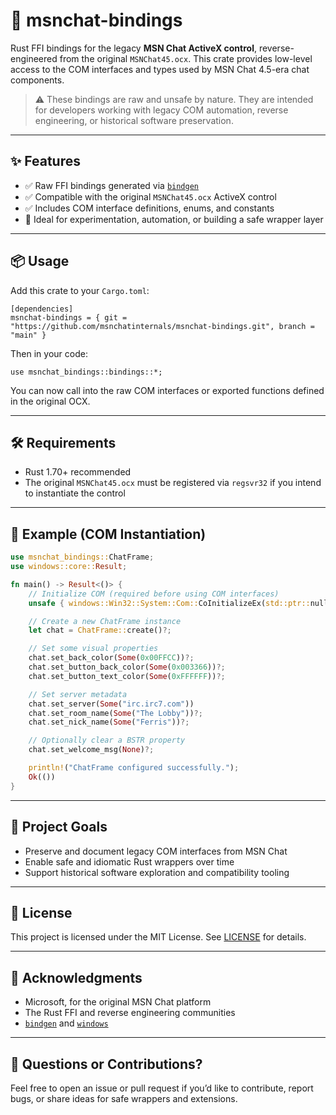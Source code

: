 # 🧩 msnchat-bindings

Rust FFI bindings for the legacy **MSN Chat ActiveX control**, reverse-engineered from the original `MSNChat45.ocx`. This crate provides low-level access to the COM interfaces and types used by MSN Chat 4.5-era chat components.

> ⚠️ These bindings are raw and unsafe by nature. They are intended for developers working with legacy COM automation, reverse engineering, or historical software preservation.

---

## ✨ Features

- ✅ Raw FFI bindings generated via [`bindgen`](https://github.com/rust-lang/rust-bindgen)
- ✅ Compatible with the original `MSNChat45.ocx` ActiveX control
- ✅ Includes COM interface definitions, enums, and constants
- 🧪 Ideal for experimentation, automation, or building a safe wrapper layer

---

## 📦 Usage

Add this crate to your `Cargo.toml`:

```
[dependencies]
msnchat-bindings = { git = "https://github.com/msnchatinternals/msnchat-bindings.git", branch = "main" }
```

Then in your code:

```
use msnchat_bindings::bindings::*;
```

You can now call into the raw COM interfaces or exported functions defined in the original OCX.

---

## 🛠 Requirements

- Rust 1.70+ recommended
- The original `MSNChat45.ocx` must be registered via `regsvr32` if you intend to instantiate the control

---

## 🧠 Example (COM Instantiation)

```rust
use msnchat_bindings::ChatFrame;
use windows::core::Result;

fn main() -> Result<()> {
    // Initialize COM (required before using COM interfaces)
    unsafe { windows::Win32::System::Com::CoInitializeEx(std::ptr::null_mut(), windows::Win32::System::Com::COINIT_APARTMENTTHREADED)? };

    // Create a new ChatFrame instance
    let chat = ChatFrame::create()?;

    // Set some visual properties
    chat.set_back_color(Some(0x00FFCC))?;
    chat.set_button_back_color(Some(0x003366))?;
    chat.set_button_text_color(Some(0xFFFFFF))?;

    // Set server metadata
    chat.set_server(Some("irc.irc7.com"))
    chat.set_room_name(Some("The Lobby"))?;
    chat.set_nick_name(Some("Ferris"))?;

    // Optionally clear a BSTR property
    chat.set_welcome_msg(None)?;

    println!("ChatFrame configured successfully.");
    Ok(())
}
```

---

## 🧬 Project Goals

- Preserve and document legacy COM interfaces from MSN Chat
- Enable safe and idiomatic Rust wrappers over time
- Support historical software exploration and compatibility tooling

---

## 📜 License

This project is licensed under the MIT License. See [LICENSE](LICENSE) for details.

---

## 🙏 Acknowledgments

- Microsoft, for the original MSN Chat platform
- The Rust FFI and reverse engineering communities
- [`bindgen`](https://github.com/rust-lang/rust-bindgen) and [`windows`](https://github.com/microsoft/windows-rs)

---

## 💬 Questions or Contributions?

Feel free to open an issue or pull request if you’d like to contribute, report bugs, or share ideas for safe wrappers and extensions.
